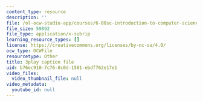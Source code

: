 ```yaml
---
content_type: resource
description: ''
file: /ol-ocw-studio-app/courses/6-00sc-introduction-to-computer-science-and-programming-spring-2011/b76ec9107c768c0d1501ebdf762e17e1_aqd0sR5rygk.srt
file_size: 59892
file_type: application/x-subrip
learning_resource_types: []
license: https://creativecommons.org/licenses/by-nc-sa/4.0/
ocw_type: OCWFile
resourcetype: Other
title: 3play caption file
uid: b76ec910-7c76-8c0d-1501-ebdf762e17e1
video_files:
  video_thumbnail_file: null
video_metadata:
  youtube_id: null
---
```

